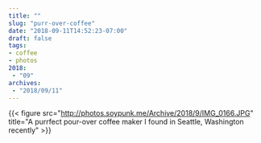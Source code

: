 ```yaml
---
title: ""
slug: "purr-over-coffee"
date: "2018-09-11T14:52:23-07:00"
draft: false
tags:
- coffee
- photos
2018:
 - "09"
archives:
 - "2018/09/11"
---
```


{{< figure src="http://photos.soypunk.me/Archive/2018/9/IMG_0166.JPG" title="A purrfect pour-over coffee maker I found in Seattle, Washington recently" >}}
